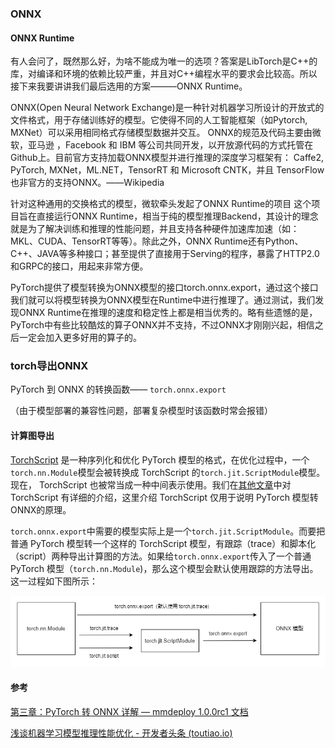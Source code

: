 ### ONNX

#### ONNX Runtime

有人会问了，既然那么好，为啥不能成为唯一的选项？答案是LibTorch是C++的库，对编译和环境的依赖比较严重，并且对C++编程水平的要求会比较高。所以接下来我要讲讲我们最后选用的方案———ONNX Runtime。

ONNX(Open Neural Network Exchange)是一种针对机器学习所设计的开放式的文件格式，用于存储训练好的模型。它使得不同的人工智能框架（如Pytorch, MXNet）可以采用相同格式存储模型数据并交互。 ONNX的规范及代码主要由微软，亚马逊 ，Facebook 和 IBM 等公司共同开发，以开放源代码的方式托管在Github上。目前官方支持加载ONNX模型并进行推理的深度学习框架有： Caffe2, PyTorch, MXNet，ML.NET，TensorRT 和 Microsoft CNTK，并且 TensorFlow 也非官方的支持ONNX。——Wikipedia

针对这种通用的交换格式的模型，微软牵头发起了ONNX Runtime的项目
这个项目旨在直接运行ONNX Runtime，相当于纯的模型推理Backend，其设计的理念就是为了解决训练和推理的性能问题，并且支持各种硬件加速库加速（如：MKL、CUDA、TensorRT等等）。除此之外，ONNX Runtime还有Python、C++、JAVA等多种接口；甚至提供了直接用于Serving的程序，暴露了HTTP2.0和GRPC的接口，用起来非常方便。

PyTorch提供了模型转换为ONNX模型的接口torch.onnx.export，通过这个接口我们就可以将模型转换为ONNX模型在Runtime中进行推理了。通过测试，我们发现ONNX Runtime在推理的速度和稳定性上都是相当优秀的。略有些遗憾的是，PyTorch中有些比较酷炫的算子ONNX并不支持，不过ONNX才刚刚兴起，相信之后一定会加入更多好用的算子的。

### torch导出ONNX

 PyTorch 到 ONNX 的转换函数—— `torch.onnx.export`

（由于模型部署的兼容性问题，部署复杂模型时该函数时常会报错）

#### 计算图导出

[TorchScript](https://pytorch.org/docs/stable/jit.html) 是一种序列化和优化 PyTorch 模型的格式，在优化过程中，一个`torch.nn.Module`模型会被转换成 TorchScript 的`torch.jit.ScriptModule`模型。现在， TorchScript 也被常当成一种中间表示使用。我们在[其他文章](https://zhuanlan.zhihu.com/p/486914187)中对 TorchScript 有详细的介绍，这里介绍 TorchScript 仅用于说明 PyTorch 模型转 ONNX的原理。

`torch.onnx.export`中需要的模型实际上是一个`torch.jit.ScriptModule`。而要把普通 PyTorch 模型转一个这样的 TorchScript 模型，有跟踪（trace）和脚本化（script）两种导出计算图的方法。如果给`torch.onnx.export`传入了一个普通 PyTorch 模型（`torch.nn.Module`)，那么这个模型会默认使用跟踪的方法导出。这一过程如下图所示：

![img](./imags/163531613-9eb3c851-933e-4b0d-913a-bf92ac36e80b.png)





#### 参考

[第三章：PyTorch 转 ONNX 详解 — mmdeploy 1.0.0rc1 文档](https://mmdeploy.readthedocs.io/zh_CN/dev-1.x/tutorial/03_pytorch2onnx.html)

[浅谈机器学习模型推理性能优化 - 开发者头条 (toutiao.io)](https://toutiao.io/posts/yxwusrj/preview)